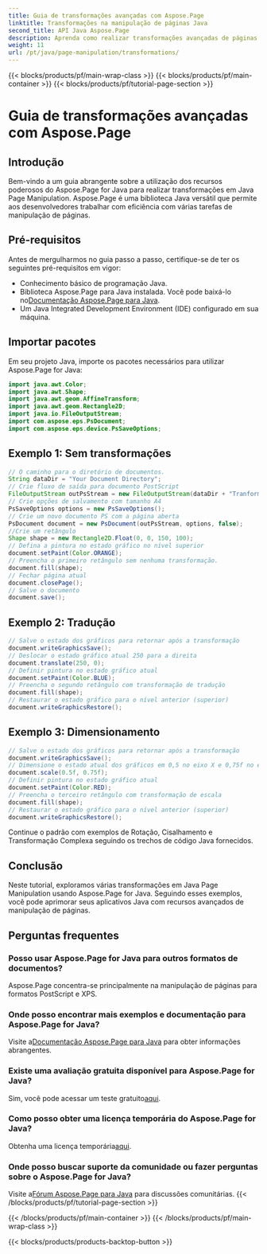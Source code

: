 ```yaml
---
title: Guia de transformações avançadas com Aspose.Page
linktitle: Transformações na manipulação de páginas Java
second_title: API Java Aspose.Page
description: Aprenda como realizar transformações avançadas de páginas em Java usando Aspose.Page for Java. Aprimore seus aplicativos Java com poderosos recursos de manipulação.
weight: 11
url: /pt/java/page-manipulation/transformations/
---
```


{{< blocks/products/pf/main-wrap-class >}}
{{< blocks/products/pf/main-container >}}
{{< blocks/products/pf/tutorial-page-section >}}

# Guia de transformações avançadas com Aspose.Page

## Introdução
Bem-vindo a um guia abrangente sobre a utilização dos recursos poderosos do Aspose.Page for Java para realizar transformações em Java Page Manipulation. Aspose.Page é uma biblioteca Java versátil que permite aos desenvolvedores trabalhar com eficiência com várias tarefas de manipulação de páginas.
## Pré-requisitos
Antes de mergulharmos no guia passo a passo, certifique-se de ter os seguintes pré-requisitos em vigor:
- Conhecimento básico de programação Java.
-  Biblioteca Aspose.Page para Java instalada. Você pode baixá-lo no[Documentação Aspose.Page para Java](https://reference.aspose.com/page/java/).
- Um Java Integrated Development Environment (IDE) configurado em sua máquina.
## Importar pacotes
Em seu projeto Java, importe os pacotes necessários para utilizar Aspose.Page for Java:
```java
import java.awt.Color;
import java.awt.Shape;
import java.awt.geom.AffineTransform;
import java.awt.geom.Rectangle2D;
import java.io.FileOutputStream;
import com.aspose.eps.PsDocument;
import com.aspose.eps.device.PsSaveOptions;

```
## Exemplo 1: Sem transformações
```java
// O caminho para o diretório de documentos.
String dataDir = "Your Document Directory";
// Crie fluxo de saída para documento PostScript
FileOutputStream outPsStream = new FileOutputStream(dataDir + "Tranformations_outPS.ps");
// Crie opções de salvamento com tamanho A4
PsSaveOptions options = new PsSaveOptions();
// Crie um novo documento PS com a página aberta
PsDocument document = new PsDocument(outPsStream, options, false);
//Crie um retângulo
Shape shape = new Rectangle2D.Float(0, 0, 150, 100);
// Defina a pintura no estado gráfico no nível superior
document.setPaint(Color.ORANGE);
// Preencha o primeiro retângulo sem nenhuma transformação.
document.fill(shape);
// Fechar página atual
document.closePage();
// Salve o documento
document.save();
```
## Exemplo 2: Tradução
```java
// Salve o estado dos gráficos para retornar após a transformação
document.writeGraphicsSave();
// Deslocar o estado gráfico atual 250 para a direita
document.translate(250, 0);
// Definir pintura no estado gráfico atual
document.setPaint(Color.BLUE);
// Preencha o segundo retângulo com transformação de tradução
document.fill(shape);
// Restaurar o estado gráfico para o nível anterior (superior)
document.writeGraphicsRestore();
```
## Exemplo 3: Dimensionamento
```java
// Salve o estado dos gráficos para retornar após a transformação
document.writeGraphicsSave();
// Dimensione o estado atual dos gráficos em 0,5 no eixo X e 0,75f no eixo Y
document.scale(0.5f, 0.75f);
// Definir pintura no estado gráfico atual
document.setPaint(Color.RED);
// Preencha o terceiro retângulo com transformação de escala
document.fill(shape);
// Restaurar o estado gráfico para o nível anterior (superior)
document.writeGraphicsRestore();
```
Continue o padrão com exemplos de Rotação, Cisalhamento e Transformação Complexa seguindo os trechos de código Java fornecidos.
## Conclusão
Neste tutorial, exploramos várias transformações em Java Page Manipulation usando Aspose.Page for Java. Seguindo esses exemplos, você pode aprimorar seus aplicativos Java com recursos avançados de manipulação de páginas.
## Perguntas frequentes
### Posso usar Aspose.Page for Java para outros formatos de documentos?
Aspose.Page concentra-se principalmente na manipulação de páginas para formatos PostScript e XPS.
### Onde posso encontrar mais exemplos e documentação para Aspose.Page for Java?
 Visite a[Documentação Aspose.Page para Java](https://reference.aspose.com/page/java/) para obter informações abrangentes.
### Existe uma avaliação gratuita disponível para Aspose.Page for Java?
 Sim, você pode acessar um teste gratuito[aqui](https://releases.aspose.com/).
### Como posso obter uma licença temporária do Aspose.Page for Java?
 Obtenha uma licença temporária[aqui](https://purchase.aspose.com/temporary-license/).
### Onde posso buscar suporte da comunidade ou fazer perguntas sobre o Aspose.Page for Java?
 Visite a[Fórum Aspose.Page para Java](https://forum.aspose.com/c/page/39) para discussões comunitárias.
{{< /blocks/products/pf/tutorial-page-section >}}

{{< /blocks/products/pf/main-container >}}
{{< /blocks/products/pf/main-wrap-class >}}

{{< blocks/products/products-backtop-button >}}
